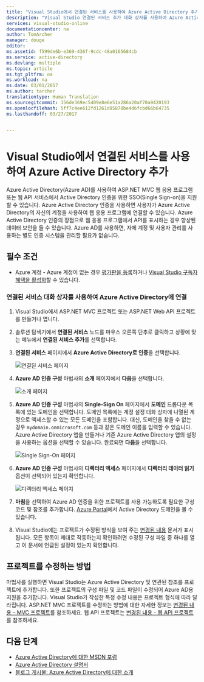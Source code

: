 ```yaml
---
title: "Visual Studio에서 연결된 서비스를 사용하여 Azure Active Directory 추가 | Microsoft Docs"
description: "Visual Studio 연결된 서비스 추가 대화 상자를 사용하여 Azure Active Directory 추가"
services: visual-studio-online
documentationcenter: na
author: TomArcher
manager: douge
editor: 
ms.assetid: f599de6b-e369-436f-9cdc-48a0165684cb
ms.service: active-directory
ms.devlang: multiple
ms.topic: article
ms.tgt_pltfrm: na
ms.workload: na
ms.date: 03/01/2017
ms.author: tarcher
translationtype: Human Translation
ms.sourcegitcommit: 356de369ec5409e8e6e51a286a20af70a9420193
ms.openlocfilehash: 5ff7c4ee612fd1261d85870be4d6fcbd66b64735
ms.lasthandoff: 03/27/2017


---
```

# <a name="adding-an-azure-active-directory-by-using-connected-services-in-visual-studio"></a>Visual Studio에서 연결된 서비스를 사용하여 Azure Active Directory 추가
Azure Active Directory(Azure AD)를 사용하여 ASP.NET MVC 웹 응용 프로그램 또는 웹 API 서비스에서 Active Directory 인증을 위한 SSO(Single Sign-on)을 지원할 수 있습니다. Azure Active Directory 인증을 사용하면 사용자가 Azure Active Directory의 자신의 계정을 사용하여 웹 응용 프로그램에 연결할 수 있습니다. Azure Active Directory 인증의 장점으로 웹 응용 프로그램에서 API를 표시하는 경우 향상된 데이터 보안을 들 수 있습니다. Azure AD를 사용하면, 자체 계정 및 사용자 관리를 사용하는 별도 인증 시스템을 관리할 필요가 없습니다.

## <a name="prerequisites"></a>필수 조건
- Azure 계정 - Azure 계정이 없는 경우 [평가판을 등록](https://azure.microsoft.com/pricing/free-trial/?WT.mc_id=A261C142F)하거나 [Visual Studio 구독자 혜택을 활성화](https://azure.microsoft.com/pricing/member-offers/msdn-benefits-details/?WT.mc_id=A261C142F)할 수 있습니다.

### <a name="connect-to-azure-active-directory-using-the-connected-services-dialog"></a>연결된 서비스 대화 상자를 사용하여 Azure Active Directory에 연결
1. Visual Studio에서 ASP.NET MVC 프로젝트 또는 ASP.NET Web API 프로젝트를 만들거나 엽니다.

1. 솔루션 탐색기에서 **연결된 서비스** 노드를 마우스 오른쪽 단추로 클릭하고 상황에 맞는 메뉴에서 **연결된 서비스 추가**를 선택합니다.

1. **연결된 서비스** 페이지에서 **Azure Active Directory로 인증**을 선택합니다.
   
    ![연결된 서비스 페이지](./media/vs-azure-tools-connected-services-add-active-directory/connected-services-add-active-directory.png)

1. **Azure AD 인증 구성** 마법사의 **소개** 페이지에서 **다음**을 선택합니다.
   
    ![소개 페이지](./media/vs-azure-tools-connected-services-add-active-directory/configure-azure-ad-wizard-1.png)

1. **Azure AD 인증 구성** 마법사의 **Single-Sign On** 페이지에서 **도메인** 드롭다운 목록에 있는 도메인을 선택합니다. 도메인 목록에는 계정 설정 대화 상자에 나열된 계정으로 액세스할 수 있는 모든 도메인을 포함합니다. 대신, 도메인을 찾을 수 없는 경우 `mydomain.onmicrosoft.com` 등과 같은 도메인 이름을 입력할 수 있습니다. Azure Active Directory 앱을 만들거나 기존 Azure Active Directory 앱의 설정을 사용하는 옵션을 선택할 수 있습니다. 완료되면 **다음**을 선택합니다.
   
    ![Single Sign-On 페이지](./media/vs-azure-tools-connected-services-add-active-directory/configure-azure-ad-wizard-2.png)

1. **Azure AD 인증 구성** 마법사의 **디렉터리 액세스** 페이지에서 **디렉터리 데이터 읽기** 옵션이 선택되어 있는지 확인합니다. 
   
    ![디렉터리 액세스 페이지](./media/vs-azure-tools-connected-services-add-active-directory/configure-azure-ad-wizard-3.png)

1. **마침**을 선택하여 Azure AD 인증을 위한 프로젝트를 사용 가능하도록 필요한 구성 코드 및 참조를 추가합니다. [Azure Portal](http://go.microsoft.com/fwlink/p/?LinkID=525040)에서 Active Directory 도메인을 볼 수 있습니다.

1. Visual Studio에는 프로젝트가 수정된 방식을 보여 주는 [변경된 내용](#how-your-project-is-modified) 문서가 표시됩니다. 모든 항목이 제대로 작동하는지 확인하려면 수정된 구성 파일 중 하나를 열고 이 문서에 언급된 설정이 있는지 확인합니다. 

## <a name="how-your-project-is-modified"></a>프로젝트를 수정하는 방법
마법사를 실행하면 Visual Studio는 Azure Active Directory 및 연관된 참조를 프로젝트에 추가합니다. 또한 프로젝트의 구성 파일 및 코드 파일이 수정되어 Azure AD용 지원을 추가합니다. Visual Studio가 작성한 특정 수정 내용은 프로젝트 형식에 따라 달라집니다. ASP.NET MVC 프로젝트를 수정하는 방법에 대한 자세한 정보는 [변경된 내용 – MVC 프로젝트](http://go.microsoft.com/fwlink/p/?LinkID=513809)를 참조하세요. 웹 API 프로젝트는 [변경된 내용 - 웹 API 프로젝트](http://go.microsoft.com/fwlink/p/?LinkId=513810)를 참조하세요.

## <a name="next-steps"></a>다음 단계
* [Azure Active Directory에 대한 MSDN 포럼](https://social.msdn.microsoft.com/forums/azure/home?forum=WindowsAzureAD)
* [Azure Active Directory 설명서](https://azure.microsoft.com/documentation/services/active-directory/)
* [블로그 게시물: Azure Active Directory에 대한 소개](http://blogs.msdn.com/b/brunoterkaly/archive/2014/03/03/introduction-to-windows-azure-active-directory.aspx)


